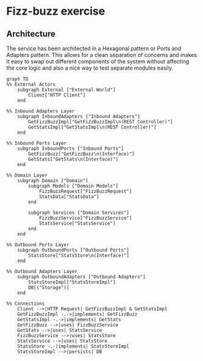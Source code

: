 # Fizz-buzz exercise

## Architecture

The service has been architected in a Hexagonal pattern or Ports and Adapters pattern. This allows for a clean
separation of concerns and makes it easy to swap out different components of the system without affecting the core
logic and also a nice way to test separate modules easily.

```mermaid
graph TD
%% External Actors
    subgraph External ["External World"]
        Client["HTTP Client"]
    end

%% Inbound Adapters Layer
    subgraph InboundAdapters ["Inbound Adapters"]
        GetFizzBuzzImpl["GetFizzBuzzImpl\n(REST Controller)"]
        GetStatsImpl["GetStatsImpl\n(REST Controller)"]
    end

%% Inbound Ports Layer
    subgraph InboundPorts ["Inbound Ports"]
        GetFizzBuzz["GetFizzBuzz\n(Interface)"]
        GetStats["GetStats\n(Interface)"]
    end

%% Domain Layer
    subgraph Domain ["Domain"]
        subgraph Models ["Domain Models"]
            FizzBuzzRequest["FizzBuzzRequest"]
            StatsData["StatsData"]
        end

        subgraph Services ["Domain Services"]
            FizzBuzzService["FizzBuzzService"]
            StatsService["StatsService"]
        end
    end

%% Outbound Ports Layer
    subgraph OutboundPorts ["Outbound Ports"]
        StatsStore["StatsStore\n(Interface)"]
    end

%% Outbound Adapters Layer
    subgraph OutboundAdapters ["Outbound Adapters"]
        StatsStoreImpl["StatsStoreImpl"]
        DB[("Storage")]
    end

%% Connections
    Client -->|HTTP Request| GetFizzBuzzImpl & GetStatsImpl
    GetFizzBuzzImpl -.->|implements| GetFizzBuzz
    GetStatsImpl -.->|implements| GetStats
    GetFizzBuzz -->|uses| FizzBuzzService
    GetStats -->|uses| StatsService
    FizzBuzzService -->|uses| StatsStore
    StatsService -->|uses| StatsStore
    StatsStore -.-|implements| StatsStoreImpl
    StatsStoreImpl -->|persists| DB
```
